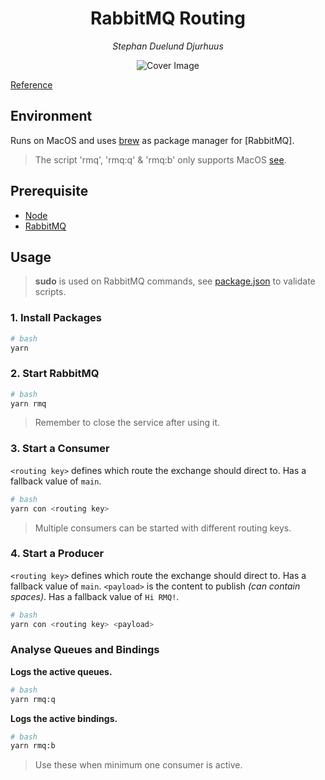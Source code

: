 <h1 align="center">RabbitMQ Routing</h1>
<p align="center"><i>Stephan Duelund Djurhuus</i></p>

<p align="center">
    <img src="https://res.cloudinary.com/cuongbangoc/image/upload/v1440913221/rabbit-logo_dfefmx.jpg" alt="Cover Image"/>
</p>

[Reference](https://www.rabbitmq.com/tutorials/tutorial-four-javascript.html)


## Environment
Runs on MacOS and uses [brew]() as package manager for [RabbitMQ].
> The script 'rmq', 'rmq:q' & 'rmq:b' only supports MacOS [see](https://www.rabbitmq.com/cli.html).
## Prerequisite
* [Node](https://nodejs.org/en/)
* [RabbitMQ](https://www.rabbitmq.com/install-homebrew.html)

## Usage

> **sudo** is used on RabbitMQ commands, see [package.json](package.json) to validate scripts.

### 1. Install Packages

```bash
# bash
yarn
```

### 2. Start RabbitMQ

```bash
# bash
yarn rmq
```
> Remember to close the service after using it.
### 3. Start a Consumer

`<routing key>` defines which route the exchange should direct to. Has a fallback value of `main`.

```bash
# bash
yarn con <routing key>
```

> Multiple consumers can be started with different routing keys.

### 4. Start a Producer

`<routing key>` defines which route the exchange should direct to. Has a fallback value of `main`.
`<payload>` is the content to publish *(can contain spaces)*. Has a fallback value of `Hi RMQ!`.

```bash
# bash
yarn con <routing key> <payload>
```

### Analyse Queues and Bindings

**Logs the active queues.**
```bash
# bash
yarn rmq:q
```

**Logs the active bindings.**
```bash
# bash
yarn rmq:b
```

> Use these when minimum one consumer is active.